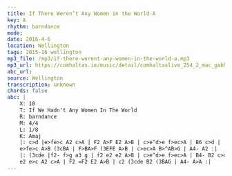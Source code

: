 ```yaml
---
title: If There Weren’t Any Women in the World-A
key: A
rhythm: barndance
mode: 
date: 2016-4-6
location: Wellington
tags: 2015-16 wellington
mp3_file: /mp3/if-there-werent-any-women-in-the-world-a.mp3
mp3_url: https://comhaltas.ie/music/detail/comhaltaslive_254_2_mac_gabhann_family/
abc_url: 
source: Wellington
transcription: unknown
chords: false
abc: |
    X: 10
    T: If We Hadn't Any Women In The World
    R: barndance
    M: 4/4
    L: 1/8
    K: Amaj
    |: c>d |e>fe>c A2 c>A | F2 A>F E2 A>B | c>e^d>e f>ec>A | B6 c>d |
    e>fe>c A>B (3cBA | F>BA>F (3EFE A>B | c>ec>A B>^AB>G | A4- A2 :|
    |: (3cde |f2- f>g a3 g | f2 e2 e2 A>B | c>e^d>e f>ec>A | B4- B2 c>d |
    e2 e>c A2 c>A | F2 =F2 E2 A>B | c2 (3cde B2 (3BAG | A4- A>A :|
---
```


